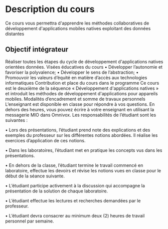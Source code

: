 
# Description du cours

Ce cours vous permettra d'apprendre les méthodes collaboratives de développement d'applications mobiles natives exploitant des données distantes

## Objectif intégrateur

Réaliser toutes les étapes du cycle de développement d'applications natives orientées données.
Visées éducatives du cours
• Développer l’autonomie et favoriser la polyvalence;
• Développer le sens de l’abstraction;
• Promouvoir les valeurs d’équité en matière d’accès aux technologies informatiques
Contribution et place du cours dans le programme
Ce cours est le deuxième de la séquence « Développement d'applications natives » et introduit les
méthodes de développement d'applications pour appareils mobiles.
Modalités d’encadrement et somme de travaux personnels
L’enseignant est disponible en classe pour répondre à vos questions. En dehors des heures, vous
pouvez écrire à votre enseignant en utilisant la messagerie MIO dans Omnivox.
Les responsabilités de l’étudiant sont les suivantes :

• Lors des présentations, l’étudiant prend note des explications et des exemples du professeur
sur les différentes notions abordées. Il réalise les exercices d’application de ces notions.

• Dans les laboratoires, l’étudiant met en pratique les concepts vus dans les présentations.

• En dehors de la classe, l’étudiant termine le travail commencé en laboratoire, effectue les
devoirs et révise les notions vues en classe pour le début de la séance suivante.

• L’étudiant participe activement à la discussion qui accompagne la présentation de la solution
de chaque laboratoire.

• L’étudiant effectue les lectures et recherches demandées par le professeur.

• L’étudiant devra consacrer au minimum deux (2) heures de travail personnel par semaine.
